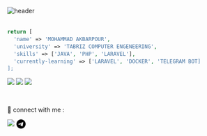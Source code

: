 ![header](https://ehsan.storage.iran.liara.space/mohammad/1.gif)
<br/><br/>
```php
return [
  'name' => 'MOHAMMAD AKBARPOUR',
  'university' => 'TABRIZ COMPUTER ENGENEERING',
  'skills' => ['JAVA', 'PHP', 'LARAVEL'],
  'currently-learning' => ['LARAVEL', 'DOCKER', 'TELEGRAM BOT]
];
```
![](https://img.shields.io/badge/code_-php-8A2BE2?logo=php)
![](https://img.shields.io/badge/code_-laravel-FF3427?logo=laravel)
![](https://img.shields.io/badge/code_-java-blue)


<br/>

 🤝 connect with me : 

<a href="https://www.linkedin.com/in/mohammad-akbarpourjannat-47343b297/" target="_blank"><img align="left" src="https://raw.githubusercontent.com/yushi1007/yushi1007/main/images/linkedin.svg" width="21px"/></a>
<a href="https://t.me/mm009d" target="_blank"><img align="left" src="https://github.com/mohammad-Akbarpour/mohammad-Akbarpour/blob/main/images/telegram.svg" width="21px"/></a>

